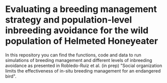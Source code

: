 # Evaluating a breeding management strategy and population-level inbreeding avoidance for the wild population of Helmeted Honeyeater

In this repository you can find the functions, code and data to run simulations of breeding management and different levels of inbreeding avoidance as presented in Robledo-Ruiz et al. (in prep) "Social organization limits the effectiveness of in-situ breeding management for an endangered bird".
